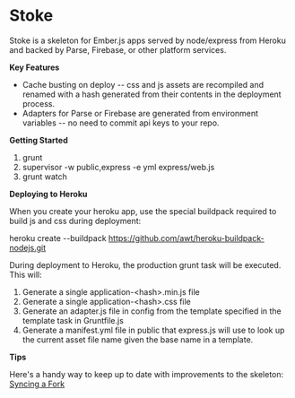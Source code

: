 Stoke
=====

Stoke is a skeleton for Ember.js apps served by node/express from Heroku and backed by Parse, Firebase, or other platform services. 

**Key Features**

* Cache busting on deploy -- css and js assets are recompiled and renamed with a hash generated from their contents in the deployment process.
* Adapters for Parse or Firebase are generated from environment variables -- no need to commit api keys to your repo.

**Getting Started**

1.  grunt
2.  supervisor -w public,express -e yml express/web.js
3.  grunt watch

**Deploying to Heroku**

When you create your heroku app, use the special buildpack required to build js and css during deployment:

heroku create --buildpack https://github.com/awt/heroku-buildpack-nodejs.git

During deployment to Heroku, the production grunt task will be executed.  This will:

1.  Generate a single application-\<hash\>.min.js file
2.  Generate a single application-\<hash\>.css file
3.  Generate an adapter.js file in config from the template specified in the template task in Gruntfile.js
4.  Generate a manifest.yml file in public that express.js will use to look up the current asset file name given the base name in a template.

**Tips**

Here's a handy way to keep up to date with improvements to the skeleton: [Syncing a Fork](https://help.github.com/articles/syncing-a-fork)
